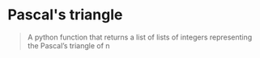 # Pascal's triangle

> A python function that returns a list of lists of integers representing the Pascal’s triangle of n
